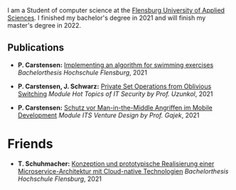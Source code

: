 I am a Student of computer science at the
[Flensburg University of Applied Sciences](https://www.hs-flensburg.de). I finished my bachelor's degree in 2021 and will finish my master's degree in 2022.

## Publications
- **P. Carstensen:** [Implementing an algorithm for swimming exercises](https://pcarstensen.github.io/Bachelorarbeit_PietCarstensen_630310.pdf)
_Bachelorthesis Hochschule Flensburg_, 2021

- **P. Carstensen, J. Schwarz:** [Private Set Operations from Oblivious Switching](https://pcarstensen.github.io/PrivateSetOperationsfromObliviousSwitchingv2.pdf)
_Module Hot Topics of IT Security by Prof. Uzunkol_, 2021

- **P. Carstensen:** [Schutz vor Man-in-the-Middle Angriffen im Mobile Development](https://medium.com/@pietcarstensen/fefood-198304b8c512)
_Module ITS Venture Design by Prof. Gajek_, 2021


# Friends
- **T. Schuhmacher:** [Konzeption und prototypische Realisierung einer Microservice-Architektur mit Cloud-native Technologien](https://pcarstensen.github.io/Bacherlorarbeit_Torben-Schuhmacher.pdf)
_Bachelorthesis Hochschule Flensburg_, 2021